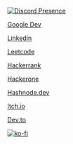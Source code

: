 <!--
Hello Mr.code thief
-->

[![Discord Presence](https://lanyard.cnrad.dev/api/1094144642838184026?idleMessage=Doing%20Something&borderRadius=5px)](https://discord.com/users/1094144642838184026)

[Google Dev](https://g.dev/vmk)

[Linkedin](https://www.linkedin.com/in/vaisakhmkumar)

[Leetcode](https://leetcode.com/v4ish/)

[Hackerrank](https://www.hackerrank.com/profile/v4ish)

[Hackerone](https://hackerone.com/v4ish)

[Hashnode.dev](https://v4ish.hashnode.dev)

[Itch.io](https://v4ish.itch.io)

[Dev.to](https://dev.to/vaisakhk)


[![ko-fi](https://ko-fi.com/img/githubbutton_sm.svg)](https://ko-fi.com/R6R4EVA7M)

